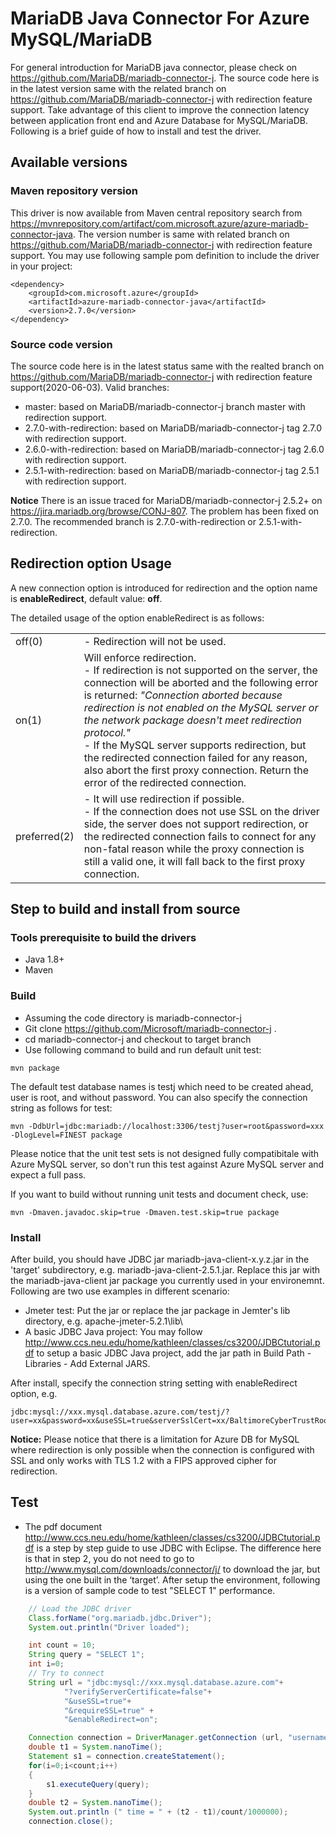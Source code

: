 # MariaDB Java Connector For Azure MySQL/MariaDB

For general introduction for MariaDB java connector, please check on  https://github.com/MariaDB/mariadb-connector-j.
The source code here is in the latest version same with the related branch on https://github.com/MariaDB/mariadb-connector-j with redirection feature support. Take advantage of this client to improve the connection latency between application front end and Azure Database for MySQL/MariaDB.
Following is a brief guide of how to install and test the driver. 

## Available versions

### Maven repository version
This driver is now available from Maven central repository search from https://mvnrepository.com/artifact/com.microsoft.azure/azure-mariadb-connector-java. The version number is same with related branch on https://github.com/MariaDB/mariadb-connector-j with redirection feature support. You may use following sample pom definition to include the driver in your project:
```
<dependency>
    <groupId>com.microsoft.azure</groupId>
    <artifactId>azure-mariadb-connector-java</artifactId>
    <version>2.7.0</version>
</dependency>
```

### Source code version
The source code here is in the latest status same with the realted branch on https://github.com/MariaDB/mariadb-connector-j with redirection feature support(2020-06-03).
Valid branches:
* master: based on MariaDB/mariadb-connector-j branch master with redirection support.
* 2.7.0-with-redirection: based on MariaDB/mariadb-connector-j tag 2.7.0 with redirection support.
* 2.6.0-with-redirection: based on MariaDB/mariadb-connector-j tag 2.6.0 with redirection support.
* 2.5.1-with-redirection: based on MariaDB/mariadb-connector-j tag 2.5.1 with redirection support.

**Notice** There is an issue traced for MariaDB/mariadb-connector-j 2.5.2+ on https://jira.mariadb.org/browse/CONJ-807. The problem has been fixed on 2.7.0. The recommended branch is 2.7.0-with-redirection or 2.5.1-with-redirection.


## Redirection option Usage
A new connection option is introduced for redirection and the option name is **enableRedirect**, default value: **off**.

The detailed usage of the option enableRedirect is as follows:
<table>
<tr>
<td>off(0)</td>
<td> - Redirection will not be used.</td>
</tr>
<tr>
<td>on(1)</td>
<td>
      Will enforce redirection. <br/>
      - If redirection is not supported on the server, the connection will be aborted and the following error is returned: <i>"Connection aborted because redirection is not enabled on the MySQL server or the network package doesn't meet redirection protocol."</i></br>
      - If the MySQL server supports redirection, but the redirected connection failed for any reason, also abort the first proxy connection. Return the error of the redirected connection.
</td> 
</tr>
<tr>
<td>
preferred(2)
</td>
<td>  - It will use redirection if possible.</br>
      - If the connection does not use SSL on the driver side, the server does not support redirection, or the redirected connection fails to connect for any non-fatal reason while the proxy connection is still a valid one, it will fall back to the first proxy connection.
</td> 
</tr>
</table>

## Step to build and install from source
### Tools prerequisite to build the drivers
* Java 1.8+
* Maven

### Build
* Assuming the code directory is mariadb-connector-j
* Git clone https://github.com/Microsoft/mariadb-connector-j .
* cd mariadb-connector-j and checkout to target branch
* Use following command to build and run default unit test:
``` 
mvn package
```
The default test database names is testj which need to be created ahead, user is root, and without password. You can also specify the connection string as follows for test:
```
mvn -DdbUrl=jdbc:mariadb://localhost:3306/testj?user=root&password=xxx -DlogLevel=FINEST package
```
Please notice that the unit test sets is not designed fully compatibitale with Azure MySQL server, so don't run this test against Azure MySQL server and expect a full pass.

If you want to build without running unit tests and document check, use:
```
mvn -Dmaven.javadoc.skip=true -Dmaven.test.skip=true package
```

### Install
After build, you should have JDBC jar mariadb-java-client-x.y.z.jar in the 'target' subdirectory, e.g. mariadb-java-client-2.5.1.jar. Replace this jar with the mariadb-java-client jar package you currently used in your environemnt. Following are two use examples in different scenario:
* Jmeter test: Put the jar or replace the jar package in Jemter's lib directory, e.g. apache-jmeter-5.2.1\lib\
* A basic JDBC Java project: You may follow http://www.ccs.neu.edu/home/kathleen/classes/cs3200/JDBCtutorial.pdf to setup a basic JDBC Java project, add the jar path in Build Path - Libraries - Add External JARS.

After install, specify the connection string setting with enableRedirect option, e.g. 
```
jdbc:mysql://xxx.mysql.database.azure.com/testj/?user=xx&password=xx&useSSL=true&serverSslCert=xx/BaltimoreCyberTrustRoot.crt.pem&enableRedirect=on"
```
**Notice:** Please notice that there is a limitation for Azure DB for MySQL where redirection is only possible when the connection is configured with SSL and only works with TLS 1.2 with a FIPS approved cipher for redirection.


## Test
* The pdf document http://www.ccs.neu.edu/home/kathleen/classes/cs3200/JDBCtutorial.pdf is a step by step guide to use JDBC with Eclipse. 
The difference here is that in step 2, you do not need to go to http://www.mysql.com/downloads/connector/j/ to download the jar, but using the one built in the ‘target’. After setup the environment,  following is a version of sample code to test "SELECT 1" performance.

```java
    // Load the JDBC driver
    Class.forName("org.mariadb.jdbc.Driver");
    System.out.println("Driver loaded");

    int count = 10;
    String query = "SELECT 1";
    int i=0;
    // Try to connect
    String url = "jdbc:mysql://xxx.mysql.database.azure.com"+
            "?verifyServerCertificate=false"+
            "&useSSL=true"+
            "&requireSSL=true" +
			"&enableRedirect=on";

    Connection connection = DriverManager.getConnection (url, "username", "password");
    double t1 = System.nanoTime();
    Statement s1 = connection.createStatement();
    for(i=0;i<count;i++)
    {
        s1.executeQuery(query);
    }
    double t2 = System.nanoTime();
    System.out.println (" time = " + (t2 - t1)/count/1000000);
    connection.close();
```
